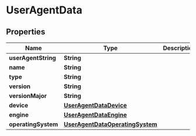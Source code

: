 # UserAgentData

## Properties

Name | Type | Description | Notes
------------ | ------------- | ------------- | -------------
**userAgentString** | **String** |  | [optional] 
**name** | **String** |  | [optional] 
**type** | **String** |  | [optional] 
**version** | **String** |  | [optional] 
**versionMajor** | **String** |  | [optional] 
**device** | [**UserAgentDataDevice**](UserAgentDataDevice.md) |  | [optional] 
**engine** | [**UserAgentDataEngine**](UserAgentDataEngine.md) |  | [optional] 
**operatingSystem** | [**UserAgentDataOperatingSystem**](UserAgentDataOperatingSystem.md) |  | [optional] 


